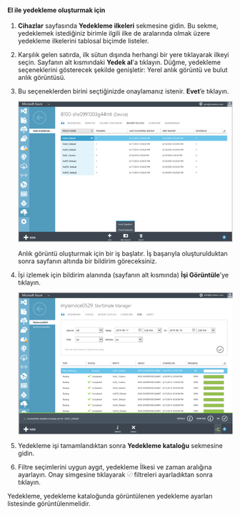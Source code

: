 
<!--author=SharS last changed: 9/15/15-->


#### El ile yedekleme oluşturmak için

1. **Cihazlar** sayfasında **Yedekleme ilkeleri** sekmesine gidin. Bu sekme, yedeklemek istediğiniz birimle ilgili ilke de aralarında olmak üzere yedekleme ilkelerini tablosal biçimde listeler.

2. Karşılık gelen satırda, ilk sütun dışında herhangi bir yere tıklayarak ilkeyi seçin. Sayfanın alt kısmındaki **Yedek al**'a tıklayın. Düğme, yedekleme seçeneklerini gösterecek şekilde genişletir: Yerel anlık görüntü ve bulut anlık görüntüsü. 

3. Bu seçeneklerden birini seçtiğinizde onaylamanız istenir. **Evet**’e tıklayın. 

    ![El ile yedekleme oluşturma](./media/storsimple-create-manual-backup/HCS_CreateManualBackup1-include.png)
 
    Anlık görüntü oluşturmak için bir iş başlatır. İş başarıyla oluşturulduktan sonra sayfanın altında bir bildirim göreceksiniz.

4. İşi izlemek için bildirim alanında (sayfanın alt kısmında) **İşi Görüntüle**’ye tıklayın. 

    ![El ile yedeklemeyi izleme](./media/storsimple-create-manual-backup/HCS_CreateManualBackup2-include.png)

5. Yedekleme işi tamamlandıktan sonra **Yedekleme kataloğu** sekmesine gidin.

6. Filtre seçimlerini uygun aygıt, yedekleme İlkesi ve zaman aralığına ayarlayın. Onay simgesine tıklayarak ![onay simgesi](./media/storsimple-create-manual-backup/HCS_CheckIcon-include.png) filtreleri ayarladıktan sonra tıklayın.

  Yedekleme, yedekleme kataloğunda görüntülenen yedekleme ayarları listesinde görüntülenmelidir.


<!--HONumber=Sep16_HO3-->


